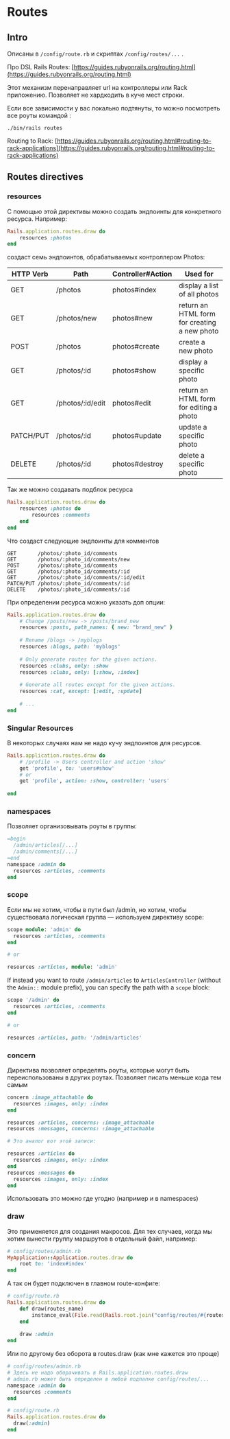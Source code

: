 # Routes

## Intro

Описаны в `/config/route.rb` и скриптах `/config/routes/...` .

Про DSL Rails Routes: [https://guides.rubyonrails.org/routing.html](https://guides.rubyonrails.org/routing.html)

Этот механизм перенаправляет url на контроллеры или Rack приложению. Позволяет не хардкодить в куче мест строки.

Если все зависимости у вас локально подтянуты, то можно посмотреть все роуты командой :

```
./bin/rails routes
```

Routing to Rack: [https://guides.rubyonrails.org/routing.html#routing-to-rack-applications](https://guides.rubyonrails.org/routing.html#routing-to-rack-applications)

## Routes directives

### resources

С помощью этой директивы можно создать эндпоинты для конкретного ресурса. Например:

```ruby
Rails.application.routes.draw do
    resources :photos
end
```

создаст семь эндпоинтов, обрабатываемых контроллером Photos:

| HTTP Verb | Path             | Controller#Action | Used for                                     |
| --------- | ---------------- | ----------------- | -------------------------------------------- |
| GET       | /photos          | photos#index      | display a list of all photos                 |
| GET       | /photos/new      | photos#new        | return an HTML form for creating a new photo |
| POST      | /photos          | photos#create     | create a new photo                           |
| GET       | /photos/:id      | photos#show       | display a specific photo                     |
| GET       | /photos/:id/edit | photos#edit       | return an HTML form for editing a photo      |
| PATCH/PUT | /photos/:id      | photos#update     | update a specific photo                      |
| DELETE    | /photos/:id      | photos#destroy    | delete a specific photo                      |

Так же можно создавать подблок ресурса

```ruby
Rails.application.routes.draw do
    resources :photos do
        resources :comments
    end
end
```

Что создаст следующие эндпоинты для комментов

```
GET       /photos/:photo_id/comments
GET       /photos/:photo_id/comments/new
POST      /photos/:photo_id/comments
GET       /photos/:photo_id/comments/:id
GET       /photos/:photo_id/comments/:id/edit
PATCH/PUT /photos/:photo_id/comments/:id
DELETE    /photos/:photo_id/comments/:id
```

При определении ресурса можно указать доп опции:

```ruby
Rails.application.routes.draw do
    # Change /posts/new -> /posts/brand_new
    resources :posts, path_names: { new: "brand_new" }
    
    # Rename /blogs -> /myblogs
    resources :blogs, path: 'myblogs'
    
    # Only generate routes for the given actions.
    resources :clubs, only: :show
    resources :clubs, only: [:show, :index]
    
    # Generate all routes except for the given actions.
    resources :cat, except: [:edit, :update]
    
    # ...
end
```

### Singular Resources

В некоторых случаях нам не надо кучу эндпоинтов для ресурсов.

```ruby
Rails.application.routes.draw do
    # /profile -> Users controller and action 'show' 
    get 'profile', to: 'users#show'
    # or
    get 'profile', action: :show, controller: 'users'
    
end
```

### namespaces

Позволяет организовывать роуты в группы:

```ruby
=begin
  /admin/articles[/...]
  /admin/comments[/...]
=end
namespace :admin do
  resources :articles, :comments
end
```

### scope

Если мы не хотим, чтобы в пути был /admin, но хотим, чтобы существовала логическая группа — используем директиву scope:

```ruby
scope module: 'admin' do
  resources :articles, :comments
end

# or

resources :articles, module: 'admin'
```

If instead you want to route `/admin/articles` to `ArticlesController` (without the `Admin::` module prefix), you can specify the path with a `scope` block:

```ruby
scope '/admin' do
  resources :articles, :comments
end

# or

resources :articles, path: '/admin/articles'
```

### concern

Директива позволяет определять роуты, которые могут быть переиспользованы в других роутах. Позволяет писать меньше кода тем самым

```ruby
concern :image_attachable do
  resources :images, only: :index
end

resources :articles, concerns: :image_attachable
resources :messages, concerns: :image_attachable

# Это аналог вот этой записи:

resources :articles do
  resources :images, only: :index
end
resources :messages do
  resources :images, only: :index
end
```

Использовать это можно где угодно (например и в namespaces)

### draw

Это применяется для создания макросов. Для тех случаев, когда мы хотим вынести группу маршрутов в отдельный файл, например:

```ruby
# config/routes/admin.rb
MyApplication::Application.routes.draw do
    root to: 'index#index'
end
```

А так он будет подключен в главном route-конфиге:

```ruby
# config/route.rb
Rails.application.routes.draw do
    def draw(routes_name)
        instance_eval(File.read(Rails.root.join("config/routes/#{routes_name}.rb")))
    end
    
    draw :admin
end
```

Или по другому без оборота в routes.draw (как мне кажется это проще)

```ruby
# config/routes/admin.rb
# Здесь не надо оборачивать в Rails.application.routes.draw
# admin.rb может быть определен в любой подпапке config/routes/...
namespace :admin do
  resources :comments
end

# config/route.rb
Rails.application.routes.draw do
  draw(:admin)
end
```
